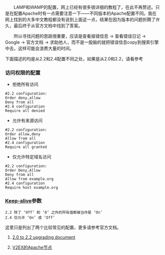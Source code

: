 &emsp;&emsp;LAMP和WAMP的配置，网上已经有很多很详细的教程了，在此不再赘述。只是在配置Apache时有一点需要注意一下——不同版本的Apache配置不同。我在网上找到的大多中文教程都没有说到上面这一点，结果在因为版本的问题折腾了许久，最后终于从官方文档中找到了答案。

&emsp;&emsp;所以寻找问题的思路很重要，应该是查看报错信息 -> 查看错误日记 -> Google -> 官方文档 -> 求助他人，而不是一股脑的就把错误信息copy到搜索引擎中去，这样可能会浪费大量的时间。

下面描述的均是从2.2和2.4配置不同之处，如果是从2.0和2.2，请看参考

### 访问权限的配置

*  拒绝所有访问
```
#2.2 configuration:
Order deny,allow
Deny from all
#2.4 configuration
Require all denied
```
* 允许有来源访问
```
#2.2 configuration:
Order allow,deny
Allow from all
#2.4 configuration
Require all granted
```
* 仅允许特定域名访问
```
#2.2 configuration:
Order Deny,Allow
Deny from all
Allow from example.org
#2.4 configuration
Require host example.org
```

### [Keep-alive](https://en.wikipedia.org/wiki/Keepalive)参数

```
2.2 除了 ‘Off’ 和 ‘0’ 之外的所有值都被当作是 ‘On’
2.4 仅允许 ‘On’ 或 ‘Off’
```
这里只是列出了两个比较常见的配置，更多请参考官方文档。

1. [2.0 to 2.2 upgrading document](http://httpd.apache.org/docs/2.2/upgrading.html)

2. [V2EX的Apache节点](https://www.v2ex.com/go/apache)

